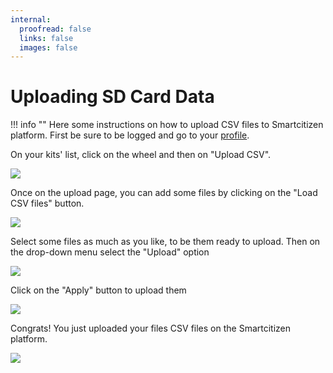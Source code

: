 ```yaml
---
internal:
  proofread: false
  links: false
  images: false
---
```


# Uploading SD Card Data

!!! info ""
	Here some instructions on how to upload CSV files to Smartcitizen platform. First be sure to be logged and go to your [profile](https://smartcitizen.me/profile/kits).

On your kits' list, click on the wheel and then on "Upload CSV".

![](/assets/images/upload-csv-1.png)

Once on the upload page, you can add some files by clicking on the "Load CSV files" button.

![](/assets/images/upload-csv-2.png)

Select some files as much as you like, to be them ready to upload. Then on the drop-down menu select the "Upload" option

![](/assets/images/upload-csv-3.png)

Click on the "Apply" button to upload them

![](/assets/images/upload-csv-4.png)

Congrats! You just uploaded your files CSV files on the Smartcitizen platform.

![](/assets/images/upload-csv-5.png)
